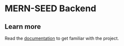 # MERN-SEED Backend

## Learn more

Read the [documentation](https://github.com/tamasszoke/mern-seed#readme) to get familiar with the project.
